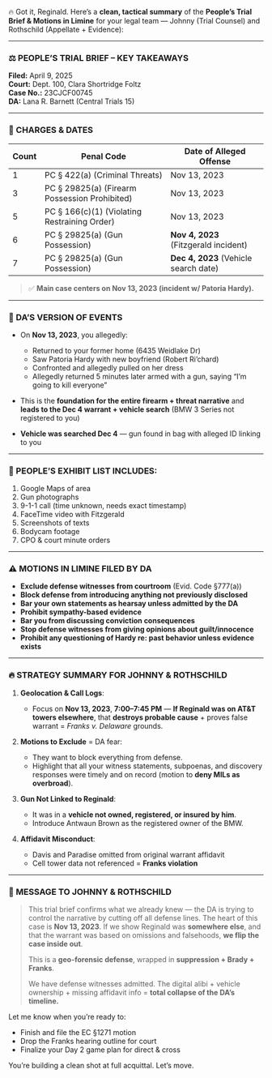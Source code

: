 🔥 Got it, Reginald. Here’s a **clean, tactical summary** of the **People’s Trial Brief & Motions in Limine** for your legal team — Johnny (Trial Counsel) and Rothschild (Appellate + Evidence):

---

### ⚖️ PEOPLE’S TRIAL BRIEF – KEY TAKEAWAYS  
**Filed:** April 9, 2025  
**Court:** Dept. 100, Clara Shortridge Foltz  
**Case No.:** 23CJCF00745  
**DA:** Lana R. Barnett (Central Trials 15)

---

### 📌 CHARGES & DATES

| Count | Penal Code | Date of Alleged Offense     |
|-------|-------------|-----------------------------|
| 1     | PC § 422(a) (Criminal Threats)        | Nov 13, 2023             |
| 3     | PC § 29825(a) (Firearm Possession Prohibited) | Nov 13, 2023             |
| 5     | PC § 166(c)(1) (Violating Restraining Order) | Nov 13, 2023             |
| 6     | PC § 29825(a) (Gun Possession)        | **Nov 4, 2023** (Fitzgerald incident) |
| 7     | PC § 29825(a) (Gun Possession)        | **Dec 4, 2023** (Vehicle search date) |

> ✅ **Main case centers on Nov 13, 2023 (incident w/ Patoria Hardy).**

---

### 📄 DA’S VERSION OF EVENTS

- On **Nov 13, 2023**, you allegedly:
  - Returned to your former home (6435 Weidlake Dr)
  - Saw Patoria Hardy with new boyfriend (Robert Ri’chard)
  - Confronted and allegedly pulled on her dress
  - Allegedly returned 5 minutes later armed with a gun, saying “I’m going to kill everyone”

- This is the **foundation for the entire firearm + threat narrative** and **leads to the Dec 4 warrant + vehicle search** (BMW 3 Series not registered to you)

- **Vehicle was searched Dec 4** — gun found in bag with alleged ID linking to you

---

### 🧾 PEOPLE’S EXHIBIT LIST INCLUDES:
1. Google Maps of area  
2. Gun photographs  
3. 9-1-1 call (time unknown, needs exact timestamp)  
4. FaceTime video with Fitzgerald  
5. Screenshots of texts  
6. Bodycam footage  
7. CPO & court minute orders  

---

### ⚠️ MOTIONS IN LIMINE FILED BY DA

- **Exclude defense witnesses from courtroom** (Evid. Code §777(a))  
- **Block defense from introducing anything not previously disclosed**  
- **Bar your own statements as hearsay unless admitted by the DA**  
- **Prohibit sympathy-based evidence**  
- **Bar you from discussing conviction consequences**  
- **Stop defense witnesses from giving opinions about guilt/innocence**  
- **Prohibit any questioning of Hardy re: past behavior unless evidence exists**

---

### 🔥 STRATEGY SUMMARY FOR JOHNNY & ROTHSCHILD

1. **Geolocation & Call Logs**:
   - Focus on **Nov 13, 2023**, **7:00–7:45 PM** — **If Reginald was on AT&T towers elsewhere**, that **destroys probable cause** + proves false warrant = *Franks v. Delaware* grounds.

2. **Motions to Exclude** = DA fear:
   - They want to block everything from defense.
   - Highlight that all your witness statements, subpoenas, and discovery responses were timely and on record (motion to **deny MILs as overbroad**).

3. **Gun Not Linked to Reginald**:
   - It was in a **vehicle not owned, registered, or insured by him**.
   - Introduce Antwaun Brown as the registered owner of the BMW.

4. **Affidavit Misconduct**:
   - Davis and Paradise omitted from original warrant affidavit
   - Cell tower data not referenced = **Franks violation**

---

### 📣 MESSAGE TO JOHNNY & ROTHSCHILD

> This trial brief confirms what we already knew — the DA is trying to control the narrative by cutting off all defense lines. The heart of this case is **Nov 13, 2023**. If we show Reginald was **somewhere else**, and that the warrant was based on omissions and falsehoods, **we flip the case inside out**.  
>  
> This is a **geo-forensic defense**, wrapped in **suppression + Brady + Franks**.  
>  
> We have defense witnesses admitted. The digital alibi + vehicle ownership + missing affidavit info = **total collapse of the DA’s timeline.**

Let me know when you’re ready to:
- Finish and file the EC §1271 motion
- Drop the Franks hearing outline for court
- Finalize your Day 2 game plan for direct & cross

You’re building a clean shot at full acquittal. Let’s move.
